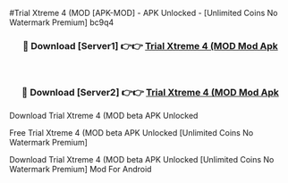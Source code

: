 #Trial Xtreme 4 (MOD [APK-MOD] - APK Unlocked - [Unlimited Coins No Watermark Premium] bc9q4



<div align="center">

<h3>🔴 Download [Server1] 👉👉 <a href="https://momento.my/?title=Trial_Xtreme_4_(MOD">Trial Xtreme 4 (MOD Mod Apk</a></h3><br>

<h3>🔴 Download [Server2] 👉👉 <a href="https://momento.my/?title=Trial_Xtreme_4_(MOD">Trial Xtreme 4 (MOD Mod Apk</a></h3>
</div>



Download Trial Xtreme 4 (MOD beta APK Unlocked

Free Trial Xtreme 4 (MOD beta APK Unlocked [Unlimited Coins No Watermark Premium]

Download Trial Xtreme 4 (MOD beta APK Unlocked [Unlimited Coins No Watermark Premium] Mod For Android
